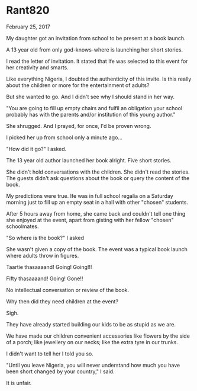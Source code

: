 # Rant820

February 25, 2017

My daughter got an invitation from school to be present at a book launch. 

A 13 year old from only god-knows-where is launching her short stories.

I read the letter of invitation. It stated that Ife was selected to this event for her creativity and smarts. 

Like everything Nigeria, I doubted the authenticity of this invite. Is this really about the children or more for the entertainment of adults?

But she wanted to go. And I didn't see why I should stand in her way. 

"You are going to fill up empty chairs and fulfil an obligation your school probably has with the parents and/or institution of this young author."

She shrugged. And I prayed, for once, I'd be proven wrong.

I picked her up from school only a minute ago...

"How did it go?" I asked.

The 13 year old author launched her book alright. Five short stories.

She didn't hold conversations with the children. She didn't read the stories. The guests didn't ask questions about the book or query the content of the book.

My predictions were true. Ife was in full school regalia on a Saturday morning just to fill up an empty seat in a hall with other "chosen" students.

After 5 hours away from home, she came back and couldn't tell one thing she enjoyed at the event, apart from gisting with her fellow "chosen" schoolmates.

"So where is the book?" I asked 

She wasn't given a copy of the book. The event was a typical book launch where adults throw in figures.

Taartie thasaaaand! Going! Going!!!

Fifty thasaaaand! Going! Gone!!

No intellectual conversation or review of the book.

Why then did they need children at the event?

Sigh.

They have already started building our kids to be as stupid as we are.

We have made our children convenient accessories like flowers by the side of a porch; like jewellery on our necks; like the extra tyre in our trunks. 

I didn't want to tell her I told you so.

"Until you leave Nigeria, you will never understand how much you have been short changed by your country," I said.

It is unfair.